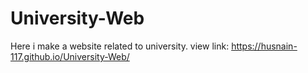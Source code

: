 # University-Web
 Here i make a website related to university. 
view link: https://husnain-117.github.io/University-Web/
